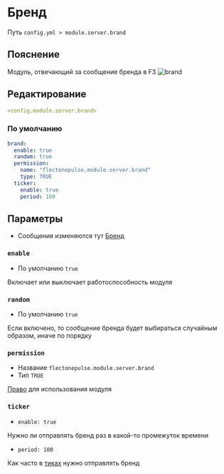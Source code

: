 # Бренд
Путь `config.yml > module.server.brand`

## Пояснение
Модуль, отвечающий за сообщение бренда в F3
![brand](/brand.png)

## Редактирование
```yaml
<config.module.server.brand>
```

### По умолчанию
```yaml
brand:
  enable: true
  random: true
  permission:
    name: "flectonepulse.module.server.brand"
    type: TRUE
  ticker:
    enable: true
    period: 100
```

## Параметры

- Сообщения изменяются тут [Бренд](/ru/messages/ru_ru/module/server/brand/)

### `enable`
- По умолчанию `true`

Включает или выключает работоспособность модуля

### `random`
- По умолчанию `true`

Если включено, то сообщение бренда будет выбираться случайным образом, иначе по порядку

### `permission`
- Название `flectonepulse.module.server.brand`
- Тип `TRUE`

[Право](/ru/config/module/#пояснение) для использования модуля

### `ticker`
- `enable: true`

Нужно ли отправлять бренд раз в какой-то промежуток времени

- `period: 100`

Как часто в [тиках](https://ru.minecraft.wiki/w/%D0%A2%D0%B0%D0%BA%D1%82) нужно отправлять бренд